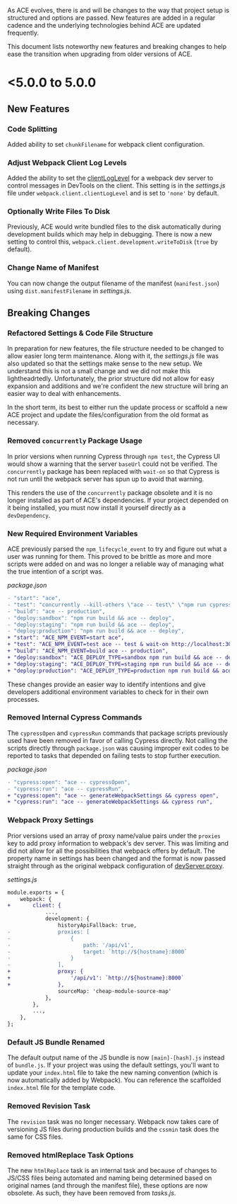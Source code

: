 As ACE evolves, there is and will be changes to the way that project setup is structured and options are passed. New features are added in a regular cadence and the underlying technologies behind ACE are updated frequently.

This document lists noteworthy new features and breaking changes to help ease the transition when upgrading from older versions of ACE.

# <5.0.0 to 5.0.0

## New Features
### Code Splitting
Added ability to set `chunkFilename` for webpack client configuration.

### Adjust Webpack Client Log Levels
Added the ability to set the [clientLogLevel](https://webpack.js.org/configuration/dev-server/#devserver-clientloglevel) for a webpack dev server to control messages in DevTools on the client. This setting is in the *settings.js* file under `webpack.client.clientLogLevel` and is set to `'none'` by default.

### Optionally Write Files To Disk
Previously, ACE would write bundled files to the disk automatically during development builds which may help in debugging. There is now a new setting to control this, `webpack.client.development.writeToDisk` (`true` by default).

### Change Name of Manifest
You can now change the output filename of the manifest (`manifest.json`) using `dist.manifestFilename` in *settings.js*.

## Breaking Changes
### Refactored Settings & Code File Structure
In preparation for new features, the file structure needed to be changed to allow easier long term maintenance. Along with it, the *settings.js* file was also updated so that the settings make sense to the new setup. We understand this is not a small change and we did not make this lightheadrtedly. Unfortunately, the prior structure did not allow for easy expansion and additions and we're confident the new structure will bring an easier way to deal with enhancements.

In the short term, its best to either run the update process or scaffold a new ACE project and update the files/configuration from the old format as necessary.

### Removed `concurrently` Package Usage
In prior versions when running Cypress through `npm test`, the Cypress UI would show a warning that the server `baseUrl` could not be verified. The `concurrently` package has been replaced with `wait-on` so that Cypress is not run until the webpack server has spun up to avoid that warning.

This renders the use of the `concurrently` package obsolete and it is no longer installed as part of ACE's dependencies. If your project depended on it being installed, you must now install it yourself directly as a `devDependency`.

### New Required Environment Variables
ACE previously parsed the `npm_lifecycle_event` to try and figure out what a user was running for them. This proved to be brittle as more and more scripts were added on and was no longer a reliable way of managing what the true intention of a script was.

*package.json*
```diff
- "start": "ace",
- "test": "concurrently --kill-others \"ace -- test\" \"npm run cypress:open\"",
- "build": "ace -- production",
- "deploy:sandbox": "npm run build && ace -- deploy",
- "deploy:staging": "npm run build && ace -- deploy",
- "deploy:production": "npm run build && ace -- deploy",
+ "start": "ACE_NPM_EVENT=start ace",
+ "test": "ACE_NPM_EVENT=test ace -- test & wait-on http://localhost:3000 && npm run cypress:open",
+ "build": "ACE_NPM_EVENT=build ace -- production",
+ "deploy:sandbox": "ACE_DEPLOY_TYPE=sandbox npm run build && ace -- deploy",
+ "deploy:staging": "ACE_DEPLOY_TYPE=staging npm run build && ace -- deploy",
+ "deploy:production": "ACE_DEPLOY_TYPE=production npm run build && ace -- deploy",
```

These changes provide an easier way to identify intentions and give developers additional environment variables to check for in their own processes.

### Removed Internal Cypress Commands
The `cypressOpen` and `cypressRun` commands that package scripts previously used have been removed in favor of calling Cypress directly. Not calling the scripts directly through `package.json` was causing improper exit codes to be reported to tasks that depended on failing tests to stop further execution.

*package.json*
```diff
- "cypress:open": "ace -- cypressOpen",
- "cypress:run": "ace -- cypressRun",
+ "cypress:open": "ace -- generateWebpackSettings && cypress open",
+ "cypress:run": "ace -- generateWebpackSettings && cypress run",
```

### Webpack Proxy Settings
Prior versions used an array of proxy name/value pairs under the `proxies` key to add proxy information to webpack's dev server. This was limiting and did not allow for all the possibilities that webpack offers by default. The property name in settings has been changed and the format is now passed straight through as the original webpack configuration of [devServer.proxy](https://webpack.js.org/configuration/dev-server/#devserver-proxy).

*settings.js*
```diff
module.exports = {
    webpack: {
+       client: {
            ...,
            development: {
                historyApiFallback: true,
-               proxies: [
-                   {
-                       path: '/api/v1',
-                       target: `http://${hostname}:8000`
-                   }
-               ],
+               proxy: {
+                   '/api/v1': `http://${hostname}:8000`
+               },
                sourceMap: 'cheap-module-source-map'
            },
        },
        ...,
    },
};

```

### Default JS Bundle Renamed
The default output name of the JS bundle is now `[main]-[hash].js` instead of `bundle.js`. If your project was using the default settings, you'll want to update your `index.html` file to take the new naming convention (which is now automatically added by Webpack). You can reference the scaffolded `index.html` file for the template code.

### Removed Revision Task
The `revision` task was no longer necessary. Webpack now takes care of versioning JS files during production builds and the `cssmin` task does the same for CSS files.

### Removed htmlReplace Task Options
The new `htmlReplace` task is an internal task and because of changes to JS/CSS files being automated and naming being determined based on original names (and through the manifest file), these options are now obsolete. As such, they have been removed from *tasks.js*.
